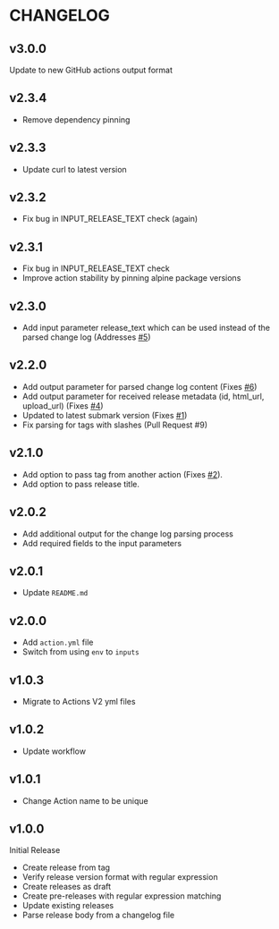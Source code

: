 # CHANGELOG

## v3.0.0

Update to new GitHub actions output format

## v2.3.4

- Remove dependency pinning

## v2.3.3

- Update curl to latest version

## v2.3.2

- Fix bug in INPUT_RELEASE_TEXT check (again)

## v2.3.1

- Fix bug in INPUT_RELEASE_TEXT check
- Improve action stability by pinning alpine package versions

## v2.3.0

- Add input parameter release_text which can be used instead of the parsed change log (Addresses [#5](https://github.com/Roang-zero1/github-create-release-action/issues/5))

## v2.2.0

- Add output parameter for parsed change log content (Fixes [#6](https://github.com/Roang-zero1/github-create-release-action/issues/6))
- Add output parameter for received release metadata (id, html_url, upload_url) (Fixes [#4](https://github.com/Roang-zero1/github-create-release-action/issues/4))
- Updated to latest submark version (Fixes [#1](https://github.com/Roang-zero1/github-create-release-action/issues/1))
- Fix parsing for tags with slashes (Pull Request #9)

## v2.1.0

- Add option to pass tag from another action (Fixes [#2](https://github.com/Roang-zero1/github-create-release-action/issues/2)).
- Add option to pass release title.

## v2.0.2

- Add additional output for the change log parsing process
- Add required fields to the input parameters

## v2.0.1

- Update `README.md`

## v2.0.0

- Add `action.yml` file
- Switch from using `env` to `inputs`

## v1.0.3

- Migrate to Actions V2 yml files

## v1.0.2

- Update workflow

## v1.0.1

- Change Action name to be unique

## v1.0.0

Initial Release

- Create release from tag
- Verify release version format with regular expression
- Create releases as draft
- Create pre-releases with regular expression matching
- Update existing releases
- Parse release body from a changelog file
